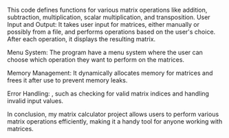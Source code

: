  This code defines functions for various matrix operations like addition, subtraction, multiplication, scalar multiplication, and transposition.
User Input and Output:
It takes user input for matrices, either manually or possibly from a file, and performs operations based on the user's choice.
After each operation, it displays the resulting matrix.

Menu System:
The program have a menu system where the user can choose which operation they want to perform on the matrices.

Memory Management: 
It dynamically allocates memory for matrices and frees it after use to prevent memory leaks.

Error Handling: 
 , such as checking for valid matrix indices and handling invalid input values.

In conclusion, my matrix calculator project allows users to perform various matrix operations efficiently, making it a handy tool for anyone working with matrices.
